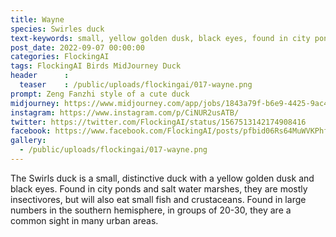 ```yaml
---
title: Wayne
species: Swirles duck
text-keywords: small, yellow golden dusk, black eyes, found in city ponds and salt water marshes
post_date: 2022-09-07 00:00:00
categories: FlockingAI
tags: FlockingAI Birds MidJourney Duck
header      :
  teaser    : /public/uploads/flockingai/017-wayne.png
prompt: Zeng Fanzhi style of a cute duck
midjourney: https://www.midjourney.com/app/jobs/1843a79f-b6e9-4425-9ac4-cc55a92d914d
instagram: https://www.instagram.com/p/CiNUR2usATB/
twitter: https://twitter.com/FlockingAI/status/1567513142174908416
facebook: https://www.facebook.com/FlockingAI/posts/pfbid06Rs64MuWVKPhfYXDaGBqKG9pRejkRoKwZDmJuJtxJwF1XQxJHcszaCbyMfBi7b1Jl
gallery: 
  - /public/uploads/flockingai/017-wayne.png
---
```



The Swirls duck is a small, distinctive duck with a yellow golden dusk and black eyes. Found in city ponds and salt water marshes, they are mostly insectivores, but will also eat small fish and crustaceans. Found in large numbers in the southern hemisphere, in groups of 20-30, they are a common sight in many urban areas.
